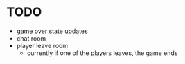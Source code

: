 # TODO
- game over state updates
- chat room
- player leave room
  - currently if one of the players leaves, the game ends
